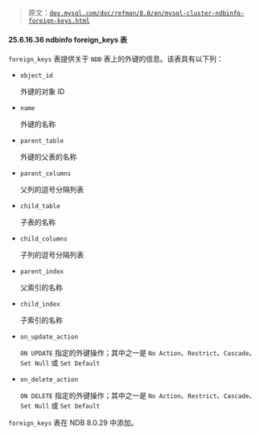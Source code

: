 > 原文：[`dev.mysql.com/doc/refman/8.0/en/mysql-cluster-ndbinfo-foreign-keys.html`](https://dev.mysql.com/doc/refman/8.0/en/mysql-cluster-ndbinfo-foreign-keys.html)

#### 25.6.16.36 ndbinfo foreign_keys 表

`foreign_keys` 表提供关于 `NDB` 表上的外键的信息。该表具有以下列：

+   `object_id`

    外键的对象 ID

+   `name`

    外键的名称

+   `parent_table`

    外键的父表的名称

+   `parent_columns`

    父列的逗号分隔列表

+   `child_table`

    子表的名称

+   `child_columns`

    子列的逗号分隔列表

+   `parent_index`

    父索引的名称

+   `child_index`

    子索引的名称

+   `on_update_action`

    `ON UPDATE` 指定的外键操作；其中之一是 `No Action`、`Restrict`、`Cascade`、`Set Null` 或 `Set Default`

+   `on_delete_action`

    `ON DELETE` 指定的外键操作；其中之一是 `No Action`、`Restrict`、`Cascade`、`Set Null` 或 `Set Default`

`foreign_keys` 表在 NDB 8.0.29 中添加。
